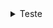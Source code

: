 <details>
  <summary>Teste</summary>
  
  * (**S**) 
  * (**A**) 
  * (**B**) 
  * (**C**) 
  * (**D**) 
  * (**F**) 
</details>
